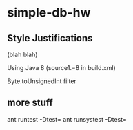 # simple-db-hw

## Style Justifications
(blah blah)

Using Java 8 (source1.=8 in build.xml)

Byte.toUnsignedInt
filter


## more stuff
ant runtest -Dtest=
ant runsystest -Dtest=
